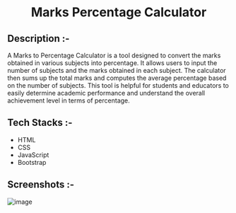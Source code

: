 # <p align="center">Marks Percentage Calculator</p>

## Description :-

A Marks to Percentage Calculator is a tool designed to convert the marks obtained in various subjects into percentage. It allows users to input the number of subjects and the marks obtained in each subject. The calculator then sums up the total marks and computes the average percentage based on the number of subjects. This tool is helpful for students and educators to easily determine academic performance and understand the overall achievement level in terms of percentage.

## Tech Stacks :-

- HTML
- CSS
- JavaScript
- Bootstrap

## Screenshots :-

![image](https://github.com/Rakesh9100/CalcDiverse/assets/73993775/f9e6f6b4-d402-45a1-b0f6-e4a45e1d4910)
